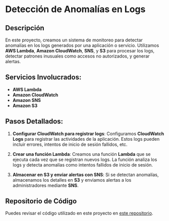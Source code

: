 # Detección de Anomalías en Logs

## Descripción

En este proyecto, creamos un sistema de monitoreo para detectar anomalías en los logs generados por una aplicación o servicio. Utilizamos **AWS Lambda**, **Amazon CloudWatch**, **SNS**, y **S3** para procesar los logs, detectar patrones inusuales como accesos no autorizados, y generar alertas.

## Servicios Involucrados:

- **AWS Lambda**
- **Amazon CloudWatch**
- **Amazon SNS**
- **Amazon S3**

## Pasos Detallados:

1. **Configurar CloudWatch para registrar logs**:
   Configuramos **CloudWatch Logs** para registrar las actividades de la aplicación. Estos logs pueden incluir errores, intentos de inicio de sesión fallidos, etc.

2. **Crear una función Lambda**:
   Creamos una función **Lambda** que se ejecuta cada vez que se registran nuevos logs. La función analiza los logs y detecta anomalías como intentos fallidos de inicio de sesión.

3. **Almacenar en S3 y enviar alertas con SNS**:
   Si se detectan anomalías, almacenamos los detalles en **S3** y enviamos alertas a los administradores mediante **SNS**.

## Repositorio de Código

Puedes revisar el código utilizado en este proyecto en [este repositorio](https://github.com/username/proyecto1).
